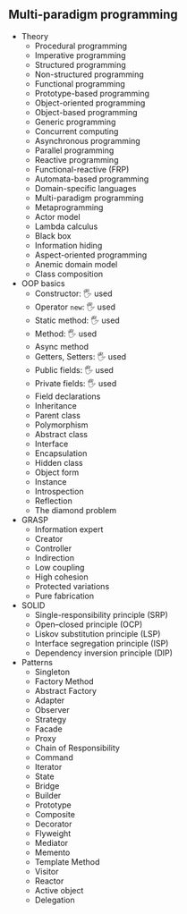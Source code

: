 ## Multi-paradigm programming

- Theory
  - Procedural programming
  - Imperative programming
  - Structured programming
  - Non-structured programming
  - Functional programming
  - Prototype-based programming
  - Object-oriented programming
  - Object-based programming
  - Generic programming
  - Concurrent computing
  - Asynchronous programming
  - Parallel programming
  - Reactive programming
  - Functional-reactive (FRP)
  - Automata-based programming
  - Domain-specific languages
  - Multi-paradigm programming
  - Metaprogramming
  - Actor model
  - Lambda calculus
  - Black box
  - Information hiding
  - Aspect-oriented programming
  - Anemic domain model
  - Class composition
- OOP basics
  - Constructor: 🖐️ used
  - Operator `new`: 🖐️ used
  - Static method: 🖐️ used
  - Method: 🖐️ used
  - Async method
  - Getters, Setters: 🖐️ used
  - Public fields: 🖐️ used
  - Private fields: 🖐️ used
  - Field declarations
  - Inheritance
  - Parent class
  - Polymorphism
  - Abstract class
  - Interface
  - Encapsulation
  - Hidden class
  - Object form
  - Instance
  - Introspection
  - Reflection
  - The diamond problem
- GRASP
  - Information expert
  - Creator
  - Controller
  - Indirection
  - Low coupling
  - High cohesion
  - Protected variations
  - Pure fabrication
- SOLID
  - Single-responsibility principle (SRP)
  - Open–closed principle (OCP)
  - Liskov substitution principle (LSP)
  - Interface segregation principle (ISP)
  - Dependency inversion principle (DIP)
- Patterns
  - Singleton
  - Factory Method
  - Abstract Factory
  - Adapter
  - Observer
  - Strategy
  - Facade
  - Proxy
  - Chain of Responsibility
  - Command
  - Iterator
  - State
  - Bridge
  - Builder
  - Prototype
  - Composite
  - Decorator
  - Flyweight
  - Mediator
  - Memento
  - Template Method
  - Visitor
  - Reactor
  - Active object
  - Delegation
